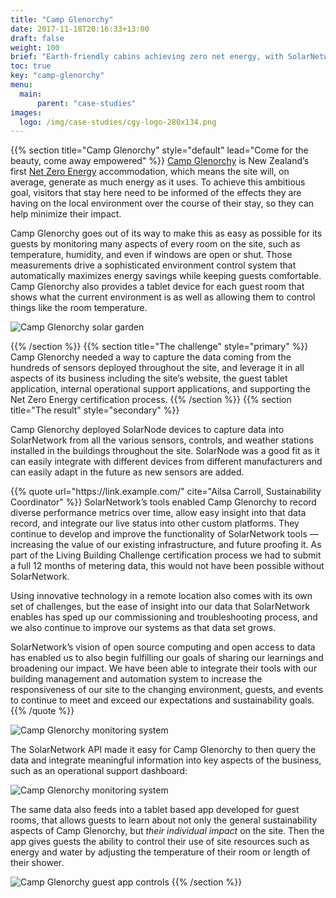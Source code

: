 ```yaml
---
title: "Camp Glenorchy"
date: 2017-11-18T20:16:33+13:00
draft: false
weight: 100
brief: "Earth-friendly cabins achieving zero net energy, with SolarNetwork powering the data-driven process."
toc: true
key: "camp-glenorchy"
menu:
  main:
      parent: "case-studies"
images:
  logo: /img/case-studies/cgy-logo-280x134.png
---
```

{{% section  title="Camp Glenorchy" style="default" lead="Come for the beauty, come away empowered"
%}} [Camp Glenorchy](https://www.campglenorchy.co.nz/) is New Zealand’s first [Net Zero
Energy](https://www.theheadwaters.co.nz/sustainability/energy/net-zero-energy/) accommodation, which
means the site will, on average, generate as much energy as it uses. To achieve this ambitious goal,
visitors that stay here need to be informed of the effects they are having on the local environment
over the course of their stay, so they can help minimize their impact.

Camp Glenorchy goes out of its way to make this as easy as possible for its guests by monitoring
many aspects of every room on the site, such as temperature, humidity, and even if windows are open
or shut. Those measurements drive a sophisticated environment control system that automatically
maximizes energy savings while keeping guests comfortable. Camp Glenorchy also provides a tablet
device for each guest room that shows what the current environment is as well as allowing them to
control things like the room temperature.

![Camp Glenorchy solar garden](/img/case-studies/cgy-solar-garden-1920x1080.jpg)

{{% /section %}}
{{% section  title="The challenge" style="primary" %}}
Camp Glenorchy needed a way to capture the data coming from the hundreds of sensors deployed
throughout the site, and leverage it in all aspects of its business including the site’s website,
the guest tablet application, internal operational support applications, and supporting the Net Zero
Energy certification process.
{{% /section %}}
{{% section  title="The result" style="secondary" %}}

Camp Glenorchy deployed SolarNode devices to capture data into SolarNetwork from all the various
sensors, controls, and weather stations installed in the buildings throughout the site. SolarNode
was a good fit as it can easily integrate with different devices from different manufacturers and
can easily adapt in the future as new sensors are added.

<div class="uk-margin-large-left">
{{% quote url="https://link.example.com/" cite="Ailsa Carroll, Sustainability Coordinator" %}}
SolarNetwork’s tools enabled Camp Glenorchy to record diverse performance metrics over time, allow
easy insight into that data record, and integrate our live status into other custom platforms. They
continue to develop and improve the functionality of SolarNetwork tools — increasing the value of
our existing infrastructure, and future proofing it. As part of the Living Building Challenge
certification process we had to submit a full 12 months of metering data, this would not have been
possible without SolarNetwork.

Using innovative technology in a remote location also comes with its own set of challenges, but the
ease of insight into our data that SolarNetwork enables has sped up our commissioning and
troubleshooting process, and we also continue to improve our systems as that data set grows.

SolarNetwork’s vision of open source computing and open access to data has enabled us to also begin
fulfilling our goals of sharing our learnings and broadening our impact. We have been able to
integrate their tools with our building management and automation system to increase the
responsiveness of our site to the changing environment, guests, and events to continue to meet and
exceed our expectations and sustainability goals.
{{% /quote %}}
</div>

![Camp Glenorchy monitoring system](/img/case-studies/cgy-system-diagram-sn-1440-1080.png)

The SolarNetwork API made it easy for Camp Glenorchy to then query the data and integrate meaningful
information into key aspects of the business, such as an operational support dashboard:

![Camp Glenorchy monitoring system](/img/case-studies/cgy-dashboard-overview-2706-1736.png)

The same data also feeds into a tablet based app developed for guest rooms, that allows
guests to learn about not only the general sustainability aspects of Camp Glenorchy, but 
_their individual impact_ on the site. Then the app gives guests the ability to control their use of
site resources such as energy and water by adjusting the temperature of their room or length of 
their shower.

![Camp Glenorchy guest app controls](/img/case-studies/cgy-guest-app-controls-1920x1200.jpg)
{{% /section %}}
